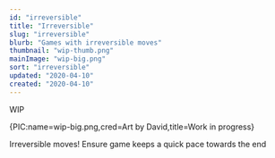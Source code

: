 ```yaml
---
id: "irreversible"
title: "Irreversible"
slug: "irreversible"
blurb: "Games with irreversible moves"
thumbnail: "wip-thumb.png"
mainImage: "wip-big.png"
sort: "irreversible"
updated: "2020-04-10"
created: "2020-04-10"
---
```


WIP

{PIC:name=wip-big.png,cred=Art by David,title=Work in progress}

Irreversible moves! Ensure game keeps a quick pace towards the end
